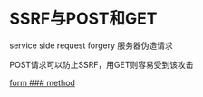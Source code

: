 # SSRF与POST和GET

service side request forgery 服务器伪造请求

POST请求可以防止SSRF，用GET则容易受到该攻击

[form ### method](../../计算机语言/超文本/html.md)